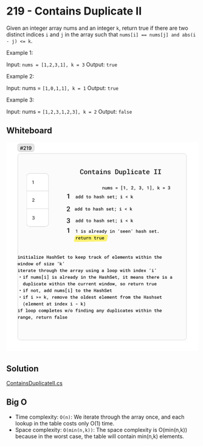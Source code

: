 # 219 - Contains Duplicate II

Given an integer array nums and an integer `k`, return true if there are two distinct indices `i` and `j` in the array such that `nums[i] == nums[j] and abs(i - j) <= k`.


Example 1:

Input: `nums = [1,2,3,1], k = 3`
Output: `true`


Example 2:

Input: nums = `[1,0,1,1], k = 1`
Output: `true`


Example 3:

Input: nums = `[1,2,3,1,2,3], k = 2`
Output: `false`

## Whiteboard

![ContainsDuplicateII](./img/ContainsDuplicateII.png)

## Solution

[ContainsDuplicateII.cs](../LeetCode/ContainsDuplicateII.cs)

## Big O

- Time complexity: `O(n)`: We iterate through the array once, and each lookup in the table costs only O(1) time.
- Space complexity: `O(min(n,k))`: The space complexity is O(min(n,k)) because in the worst case, the table will contain min(n,k) elements.
